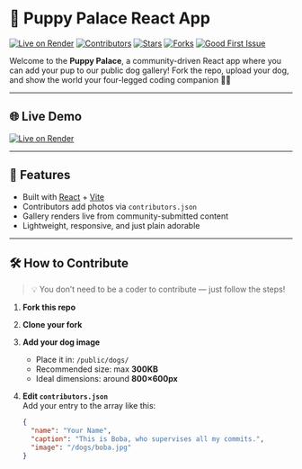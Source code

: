 # 🐶 Puppy Palace React App


[![Live on Render](https://img.shields.io/badge/Live%20Site-Puppy%20Palace-orange?style=flat-square&logo=render&logoColor=white)](https://puppy-palace-react-app.onrender.com)
[![Contributors](https://img.shields.io/badge/View-Contributors-blueviolet?style=flat-square&logo=github)](./CONTRIBUTORS.md)
[![Stars](https://img.shields.io/github/stars/michelle-burton/puppy-palace-react-app?style=flat-square)](https://github.com/michelle-burton/puppy-palace-react-app/stargazers)
[![Forks](https://img.shields.io/github/forks/michelle-burton/puppy-palace-react-app?style=flat-square)](https://github.com/michelle-burton/puppy-palace-react-app/network/members)
[![Good First Issue](https://img.shields.io/badge/good%20first%20issue-helpful-blue?style=flat-square)](https://github.com/michelle-burton/puppy-palace-react-app/labels/good%20first%20issue)



Welcome to the **Puppy Palace**, a community-driven React app where you can add your pup to our public dog gallery! Fork the repo, upload your dog, and show the world your four-legged coding companion 🐾✨

---

## 🌐 Live Demo

[![Live on Render](https://img.shields.io/badge/Live%20Site-Puppy%20Palace-blue?style=flat-square&logo=render&logoColor=white)](https://your-render-url.onrender.com)

---

## 🚀 Features

- Built with [React](https://react.dev/) + [Vite](https://vitejs.dev/)
- Contributors add photos via `contributors.json`
- Gallery renders live from community-submitted content
- Lightweight, responsive, and just plain adorable

---

## 🛠 How to Contribute

> 💡 You don’t need to be a coder to contribute — just follow the steps!

1. **Fork this repo**
2. **Clone your fork**
3. **Add your dog image**  
   - Place it in: `/public/dogs/`
   - Recommended size: max **300KB**
   - Ideal dimensions: around **800×600px**

4. **Edit `contributors.json`**  
   Add your entry to the array like this:

   ```json
   {
     "name": "Your Name",
     "caption": "This is Boba, who supervises all my commits.",
     "image": "/dogs/boba.jpg"
   }
